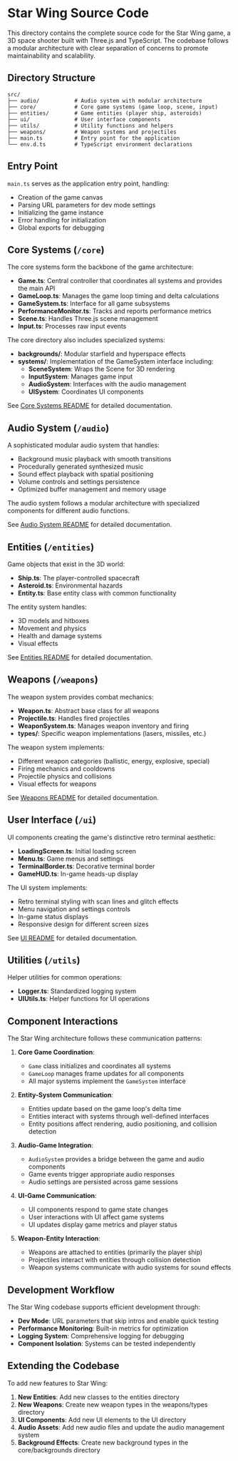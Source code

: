 # Star Wing Source Code

This directory contains the complete source code for the Star Wing game, a 3D space shooter built with Three.js and TypeScript. The codebase follows a modular architecture with clear separation of concerns to promote maintainability and scalability.

## Directory Structure

```
src/
├── audio/           # Audio system with modular architecture
├── core/            # Core game systems (game loop, scene, input)
├── entities/        # Game entities (player ship, asteroids)
├── ui/              # User interface components
├── utils/           # Utility functions and helpers
├── weapons/         # Weapon systems and projectiles
├── main.ts          # Entry point for the application
└── env.d.ts         # TypeScript environment declarations
```

## Entry Point

`main.ts` serves as the application entry point, handling:

- Creation of the game canvas
- Parsing URL parameters for dev mode settings
- Initializing the game instance
- Error handling for initialization
- Global exports for debugging

## Core Systems (`/core`)

The core systems form the backbone of the game architecture:

- **Game.ts**: Central controller that coordinates all systems and provides the main API
- **GameLoop.ts**: Manages the game loop timing and delta calculations
- **GameSystem.ts**: Interface for all game subsystems
- **PerformanceMonitor.ts**: Tracks and reports performance metrics
- **Scene.ts**: Handles Three.js scene management
- **Input.ts**: Processes raw input events

The core directory also includes specialized systems:

- **backgrounds/**: Modular starfield and hyperspace effects
- **systems/**: Implementation of the GameSystem interface including:
  - **SceneSystem**: Wraps the Scene for 3D rendering
  - **InputSystem**: Manages game input
  - **AudioSystem**: Interfaces with the audio management
  - **UISystem**: Coordinates UI components

See [Core Systems README](./core/README.md) for detailed documentation.

## Audio System (`/audio`)

A sophisticated modular audio system that handles:

- Background music playback with smooth transitions
- Procedurally generated synthesized music
- Sound effect playback with spatial positioning
- Volume controls and settings persistence
- Optimized buffer management and memory usage

The audio system follows a modular architecture with specialized components for different audio functions.

See [Audio System README](./audio/README.md) for detailed documentation.

## Entities (`/entities`)

Game objects that exist in the 3D world:

- **Ship.ts**: The player-controlled spacecraft
- **Asteroid.ts**: Environmental hazards
- **Entity.ts**: Base entity class with common functionality

The entity system handles:

- 3D models and hitboxes
- Movement and physics
- Health and damage systems
- Visual effects

See [Entities README](./entities/README.md) for detailed documentation.

## Weapons (`/weapons`)

The weapon system provides combat mechanics:

- **Weapon.ts**: Abstract base class for all weapons
- **Projectile.ts**: Handles fired projectiles
- **WeaponSystem.ts**: Manages weapon inventory and firing
- **types/**: Specific weapon implementations (lasers, missiles, etc.)

The weapon system implements:

- Different weapon categories (ballistic, energy, explosive, special)
- Firing mechanics and cooldowns
- Projectile physics and collisions
- Visual effects for weapons

See [Weapons README](./weapons/README.md) for detailed documentation.

## User Interface (`/ui`)

UI components creating the game's distinctive retro terminal aesthetic:

- **LoadingScreen.ts**: Initial loading screen
- **Menu.ts**: Game menus and settings
- **TerminalBorder.ts**: Decorative terminal border
- **GameHUD.ts**: In-game heads-up display

The UI system implements:

- Retro terminal styling with scan lines and glitch effects
- Menu navigation and settings controls
- In-game status displays
- Responsive design for different screen sizes

See [UI README](./ui/README.md) for detailed documentation.

## Utilities (`/utils`)

Helper utilities for common operations:

- **Logger.ts**: Standardized logging system
- **UIUtils.ts**: Helper functions for UI operations

## Component Interactions

The Star Wing architecture follows these communication patterns:

1. **Core Game Coordination**:

   - `Game` class initializes and coordinates all systems
   - `GameLoop` manages frame updates for all components
   - All major systems implement the `GameSystem` interface

2. **Entity-System Communication**:

   - Entities update based on the game loop's delta time
   - Entities interact with systems through well-defined interfaces
   - Entity positions affect rendering, audio positioning, and collision detection

3. **Audio-Game Integration**:

   - `AudioSystem` provides a bridge between the game and audio components
   - Game events trigger appropriate audio responses
   - Audio settings are persisted across game sessions

4. **UI-Game Communication**:

   - UI components respond to game state changes
   - User interactions with UI affect game systems
   - UI updates display game metrics and player status

5. **Weapon-Entity Interaction**:
   - Weapons are attached to entities (primarily the player ship)
   - Projectiles interact with entities through collision detection
   - Weapon systems communicate with audio systems for sound effects

## Development Workflow

The Star Wing codebase supports efficient development through:

- **Dev Mode**: URL parameters that skip intros and enable quick testing
- **Performance Monitoring**: Built-in metrics for optimization
- **Logging System**: Comprehensive logging for debugging
- **Component Isolation**: Systems can be tested independently

## Extending the Codebase

To add new features to Star Wing:

1. **New Entities**: Add new classes to the entities directory
2. **New Weapons**: Create new weapon types in the weapons/types directory
3. **UI Components**: Add new UI elements to the UI directory
4. **Audio Assets**: Add new audio files and update the audio management system
5. **Background Effects**: Create new background types in the core/backgrounds directory
